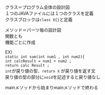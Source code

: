 クラス＝プログラム全体の設計図  
１つのJAVAファイルには１つのクラスを定義  
クラスブロックは`class X{}`と定義  
  
メソッド＝パーツ毎の設計図  
関数とも  
機能ごとに作成  
  
EX)  
`static int sum(int num1 , int num2){`  
`int calcResult = num1 + num2 ;`  
`return calc Result ;`  
`int`が戻り値の型、`return X` が戻り値を返す文  
戻り値の型の部分に`void`を記述すると戻り値なし
  
mainメソッドから始まりmainメソッドで終わる
